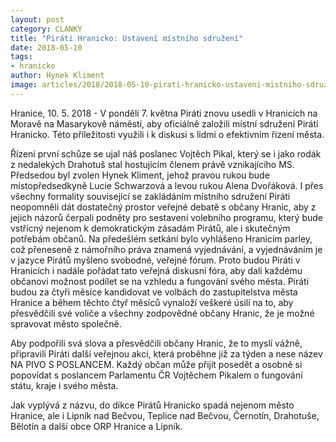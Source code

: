 ```yaml
---
layout: post
category: CLANKY
title: "Piráti Hranicko: Ustavení místního sdružení"
date: 2018-05-10
tags: 
- hranicko
author: Hynek Kliment
image: articles/2018/2018-05-10-pirati-hranicko-ustaveni-mistniho-sdruzeni.jpg   #751x422 pixelu
---
```

Hranice, 10. 5. 2018 - V pondělí 7. května Piráti znovu usedli v Hranicích na Moravě na Masarykově náměstí, aby oficiálně založili místní sdružení Piráti Hranicko. Této příležitosti využili i k diskusi s lidmi o efektivním řízení města.

Řízení první schůze se ujal náš poslanec Vojtěch Pikal, který se i jako rodák z nedalekých Drahotuš stal hostujícím členem právě vznikajícího MS. Předsedou byl zvolen Hynek Kliment, jehož pravou rukou bude místopředsedkyně Lucie Schwarzová a levou rukou Alena Dvořáková. I přes všechny formality související se zakládáním místního sdružení Piráti neopomněli dát dostatečný prostor veřejné debatě s občany Hranic, aby z jejich názorů čerpali podněty pro sestavení volebního programu, který bude vstřícný nejenom k demokratickým zásadám Pirátů, ale i skutečným potřebám občanů. Na předešlém setkání bylo vyhlášeno Hranicím parley, což přeneseně z námořního práva znamená vyjednávání, a vyjednáváním je v jazyce Pirátů myšleno svobodné, veřejné fórum. Proto budou Piráti v Hranicích i nadále pořádat tato veřejná diskusní fóra, aby dali každému občanovi možnost podílet se na vzhledu a fungování svého města. Piráti budou za čtyři měsíce kandidovat ve volbách do zastupitelstva města Hranice a během těchto čtyř měsíců vynaloží veškeré úsilí na to, aby přesvědčili své voliče a všechny zodpovědné občany Hranic, že je možné spravovat město společně.

Aby podpořili svá slova a přesvědčili občany Hranic, že to myslí vážně, připravili Piráti další veřejnou akci, která proběhne již za týden a nese název NA PIVO S POSLANCEM. Každý občan může přijít posedět a osobně si popovídat s poslancem Parlamentu ČR Vojtěchem Pikalem o fungování státu, kraje i svého města.

Jak vyplývá z názvu, do dikce Pirátů Hranicko spadá nejenom město Hranice, ale i Lipník nad Bečvou, Teplice nad Bečvou, Černotín, Drahotuše, Bělotín a další obce ORP Hranice a Lipník.